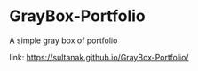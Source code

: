 # GrayBox-Portfolio

A simple gray box of portfolio

 link:
  https://sultanak.github.io/GrayBox-Portfolio/


